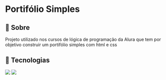 <h1>Portifólio Simples</h1>

<h2>🔖 Sobre</h2>
<p>Projeto utilizado nos cursos de lógica de programação da Alura que tem por objetivo construir um portifólio simples com html e css</p>

## 🚀 Tecnologias
<div>
  <img src="https://img.shields.io/badge/HTML-239120?style=for-the-badge&logo=html5&logoColor=white">
  <img src="https://img.shields.io/badge/CSS-239120?&style=for-the-badge&logo=css3&logoColor=white">
</div>
